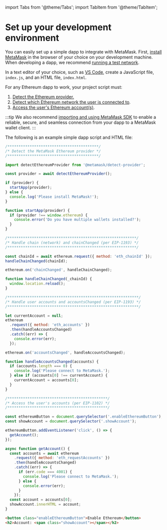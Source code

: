 import Tabs from '@theme/Tabs';
import TabItem from '@theme/TabItem';

# Set up your development environment

You can easily set up a simple dapp to integrate with MetaMask.
First, [install MetaMask](https://metamask.io/) in the browser of your choice on your development
machine.
When developing a dapp, we recommend [running a test network](run-test-network.md).

In a text editor of your choice, such as [VS Code](https://code.visualstudio.com/), create a
JavaScript file, `index.js`, and an HTML file, `index.html`.

For any Ethereum dapp to work, your project script must:

1. [Detect the Ethereum provider.](detect-metamask.md)
1. [Detect which Ethereum network the user is connected to](detect-network.md).
1. [Access the user's Ethereum account(s)](access-account.md).

:::tip
We also recommend [importing and using MetaMask SDK](../how-to/use-sdk/index.md) to enable a
reliable, secure, and seamless connection from your dapp to a MetaMask wallet client.
:::

The following is an example simple dapp script and HTML file:

<Tabs>
<TabItem value="javascript" label="JavaScript">

```javascript title="index.js"
/*****************************************/
/* Detect the MetaMask Ethereum provider */
/*****************************************/

import detectEthereumProvider from '@metamask/detect-provider';

const provider = await detectEthereumProvider();

if (provider) {
  startApp(provider);
} else {
  console.log('Please install MetaMask!');
}

function startApp(provider) {
  if (provider !== window.ethereum) {
    console.error('Do you have multiple wallets installed?');
  }
}

/**********************************************************/
/* Handle chain (network) and chainChanged (per EIP-1193) */
/**********************************************************/

const chainId = await ethereum.request({ method: 'eth_chainId' });
handleChainChanged(chainId);

ethereum.on('chainChanged', handleChainChanged);

function handleChainChanged(_chainId) {
  window.location.reload();
}

/***********************************************************/
/* Handle user accounts and accountsChanged (per EIP-1193) */
/***********************************************************/

let currentAccount = null;
ethereum
  .request({ method: 'eth_accounts' })
  .then(handleAccountsChanged)
  .catch((err) => {
    console.error(err);
  });

ethereum.on('accountsChanged', handleAccountsChanged);

function handleAccountsChanged(accounts) {
  if (accounts.length === 0) {
    console.log('Please connect to MetaMask.');
  } else if (accounts[0] !== currentAccount) {
    currentAccount = accounts[0];
  }
}

/*********************************************/
/* Access the user's accounts (per EIP-1102) */
/*********************************************/

const ethereumButton = document.querySelector('.enableEthereumButton');
const showAccount = document.querySelector('.showAccount');

ethereumButton.addEventListener('click', () => {
  getAccount();
});

async function getAccount() {
  const accounts = await ethereum
    .request({ method: 'eth_requestAccounts' })
    .then(handleAccountsChanged)
    .catch((err) => {
      if (err.code === 4001) {
        console.log('Please connect to MetaMask.');
      } else {
        console.error(err);
      }
    });
  const account = accounts[0];
  showAccount.innerHTML = account;
}
```

</TabItem>
<TabItem value="html" label="HTML">

```html title="index.html"
<button class="enableEthereumButton">Enable Ethereum</button>
<h2>Account: <span class="showAccount"></span></h2>
```

</TabItem>
</Tabs>
